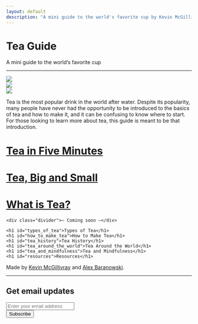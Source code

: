 ```yaml
---
layout: default
description: "A mini guide to the world's favorite cup by Kevin McGillivray and Alex Baranowski."
---
```


<div class="cover">
  <div class="container">
    <h1 id="tea_guide">Tea Guide</h1>
    <p class="lead">A mini guide to the world’s favorite cup</p>
    <hr>
    <div class="row">
      <div class="col-sm-12"><img src="{{ site.baseurl }}/img/tea-1.jpg"></div>
      <div class="col-sm-6"><img src="{{ site.baseurl }}/img/tea-7.jpg"></div>
      <div class="col-sm-6"><img src="{{ site.baseurl }}/img/tea-8.jpg"></div>
    </div>
  </div>
</div>

<div class="col-md-7 center-block" id="contents">
  <p><span class="drop-cap">T</span>ea is the most popular drink in the world after water. Despite its popularity, many people have never had the opportunity to be introduced to the basics of tea and how to make it, and it can be confusing to know where to start. For those looking to learn more about tea, this guide is meant to be that introduction.</p>
  
  <div class="table-of-contents">
    <a href="{{ site.baseurl }}/tea-in-five-minutes"><h1 id="tea_in_five_minutes">Tea in Five Minutes</h1></a>
    <a href="{{ site.baseurl }}/tea-big-and-small"><h1>Tea, Big and Small</h1></a>
    <a href="{{ site.baseurl }}/what-is-tea"><h1>What is Tea?</h1></a>
    
    <div class="divider">— Coming soon —</div>
    
    <h1 id="types_of_tea">Types of Tea</h1>
    <h1 id="how_to_make_tea">How to Make Tea</h1>
    <h1 id="tea_history">Tea History</h1>
    <h1 id="tea_around_the_world">Tea Around the World</h1>
    <h1 id="tea_and_mindfulness">Tea and Mindfulness</h1>
    <h1 id="resources">Resources</h1>
  </div>
</div>

<footer>
  <div class="container">
    <div class="row">
      <div class="col-md-12">
        <p>Made by <a href="http://twitter.com/kev_mcg">Kevin McGillivray</a> and <a href="http://twitter.com/ahbaranowski">Alex Baranowski</a>.</p>
        <div class="col-md-6 center-block">
          <hr>
          <h2>Get email updates</h2>
          <form action="https://tinyletter.com/tea-guide" method="post" target="popupwindow" onsubmit="window.open('https://tinyletter.com/tea-guide', 'popupwindow', 'scrollbars=yes,width=800,height=600');return true">
            <div class="form-group">
              <input class="form-control" type="text" name="email" id="tlemail" placeholder="Enter your email address" />
              <input type="hidden" value="1" name="embed"/>
            </div>
            <input class="btn btn-default" type="submit" value="Subscribe" />
          </form>
        </div>
      </div>
    </div>
  </div>
</footer>
